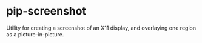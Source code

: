 pip-screenshot
==============

Utility for creating a screenshot of an X11 display, and overlaying one region as a picture-in-picture.
